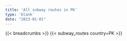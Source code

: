 ```yaml
---
title: 'All subway routes in PK'
type: 'blank'
date: "2023-01-01"
---
```


{{< breadcrumbs >}}
{{< subway_routes country=PK >}}
